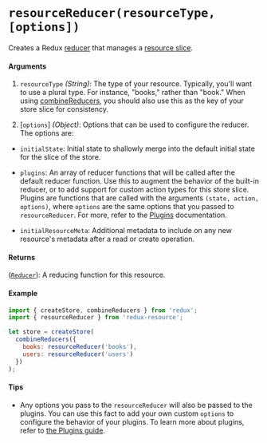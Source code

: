 # `resourceReducer(resourceType, [options])`

Creates a Redux [reducer](http://redux.js.org/docs/basics/Reducers.html) that
manages a [resource slice](/docs/introduction/core-concepts.md).

#### Arguments

1. `resourceType` *(String)*: The type of your resource. Typically, you'll want
  to use a plural type. For instance, "books," rather than "book." When using
  [combineReducers](http://redux.js.org/docs/api/combineReducers.html), you should
  also use this as the key of your store slice for consistency.

2. [`options`] *(Object)*: Options that can be used to configure the reducer.
  The options are:
  - `initialState`: Initial state to shallowly merge into the default initial
    state for the slice of the store.

  - `plugins`: An array of reducer functions that will be called after the
    default reducer function. Use this to augment the behavior of the built-in
    reducer, or to add support for custom action types for this store slice.
    Plugins are functions that are called with the arguments
    `(state, action, options)`, where `options` are the same options that you
    passed to `resourceReducer`. For more, refer to the
    [Plugins](/docs/other-guides/custom-action-types.md) documentation.

  - `initialResourceMeta`: Additional metadata to include on any new resource's
    metadata after a read or create operation.

#### Returns

([*`Reducer`*](http://redux.js.org/docs/basics/Reducers.html)): A reducing
function for this resource.

#### Example

```js
import { createStore, combineReducers } from 'redux';
import { resourceReducer } from 'redux-resource';

let store = createStore(
  combineReducers({
    books: resourceReducer('books'),
    users: resourceReducer('users')
  })
);
```

#### Tips

- Any options you pass to the `resourceReducer` will also be passed to the
  plugins. You can use this fact to add your own custom `options` to
  configure the behavior of your plugins. To learn more about plugins, refer
  to [the Plugins guide](/docs/other-guides/custom-action-types.md).
